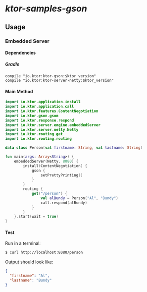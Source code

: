 *ktor-samples-gson*
===================

## Usage

### Embedded Server

#### Dependencies

##### Gradle

```
compile "io.ktor:ktor-gson:$ktor_version"
compile "io.ktor:ktor-server-netty:$ktor_version"
```

#### Main Method

```kotlin
import io.ktor.application.install
import io.ktor.application.call
import io.ktor.features.ContentNegotiation
import io.ktor.gson.gson
import io.ktor.response.respond
import io.ktor.server.engine.embeddedServer
import io.ktor.server.netty.Netty
import io.ktor.routing.get
import io.ktor.routing.routing

data class Person(val firstname: String, val lastname: String)

fun main(args: Array<String>) {
    embeddedServer(Netty, 8080) {
        install(ContentNegotiation) {
            gson {
                setPrettyPrinting()
            }
        }
        routing {
            get("/person") {
                val alBundy = Person("Al", "Bundy")
                call.respond(alBundy)
            }
        }
    }.start(wait = true)
}
```

#### Test

Run in a terminal:
```bash
$ curl http://localhost:8080/person
```

Output should look like:
```json
{
  "firstname": "Al",
  "lastname": "Bundy"
}
```

